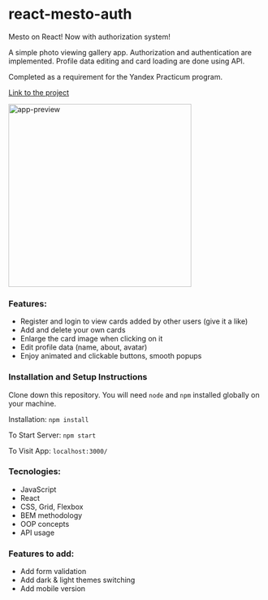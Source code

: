 # react-mesto-auth

Mesto on React! Now with authorization system!

A simple photo viewing gallery app. Authorization and authentication are implemented. Profile data editing and card loading are done using API.

Completed as a requirement for the Yandex Practicum program.

[Link to the project](https://clericlvl2.github.io/react-mesto-auth/)

<img src="https://sun9-85.userapi.com/impg/S6pN7CP-1jncMMS_dEh8056AjIewS7nQoMltkg/s2u85OxQ_D4.jpg?size=604x486&quality=96&sign=984dfa35e8e821d3cd16d13fb8d7f423&type=album" alt="app-preview" width="360"/>

### Features:

- Register and login to view cards added by other users (give it a like)
- Add and delete your own cards
- Enlarge the card image when clicking on it
- Edit profile data (name, about, avatar)
- Enjoy animated and clickable buttons, smooth popups


### Installation and Setup Instructions

Clone down this repository. You will need `node` and `npm` installed globally on your machine.

Installation: `npm install`

To Start Server: `npm start`

To Visit App: `localhost:3000/`

### Tecnologies:

- JavaScript
- React
- CSS, Grid, Flexbox
- BEM methodology
- OOP concepts
- API usage

### Features to add:
- Add form validation
- Add dark & light themes switching
- Add mobile version
